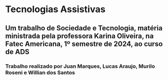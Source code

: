 # Tecnologias Assistivas
## Um trabalho de Sociedade e Tecnologia, matéria ministrada pela professora Karina Oliveira, na Fatec Americana, 1º semestre de 2024, ao curso de ADS
### Trabalho realizado por Juan Marques, Lucas Araujo, Murilo Roseni e Willian dos Santos
